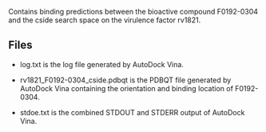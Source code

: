 Contains binding predictions between the bioactive compound F0192-0304 and the cside search space on the virulence factor rv1821.

## Files

- log.txt is the log file generated by AutoDock Vina.

- rv1821_F0192-0304_cside.pdbqt is the PDBQT file generated by AutoDock Vina containing the orientation and binding location of F0192-0304.

- stdoe.txt is the combined STDOUT and STDERR output of AutoDock Vina.

